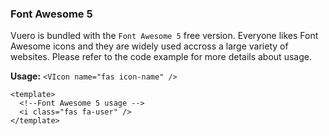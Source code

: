 ### Font Awesome 5

Vuero is bundled with the `Font Awesome 5` free version.
Everyone likes Font Awesome icons and they are widely used
accross a large variety of websites.
Please refer to the code example for more details about usage.

**Usage:**
`<VIcon name="fas icon-name" />`

<!--code-->

```vue
<template>
  <!--Font Awesome 5 usage -->
  <i class="fas fa-user" />
</template>
```

<!--/code-->
